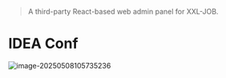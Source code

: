 > A third-party React-based web admin panel for XXL-JOB.

# IDEA Conf

![image-20250508105735236](https://weasley.oss-cn-shanghai.aliyuncs.com/Photos/image-20250508105735236_20250508105736.png)
